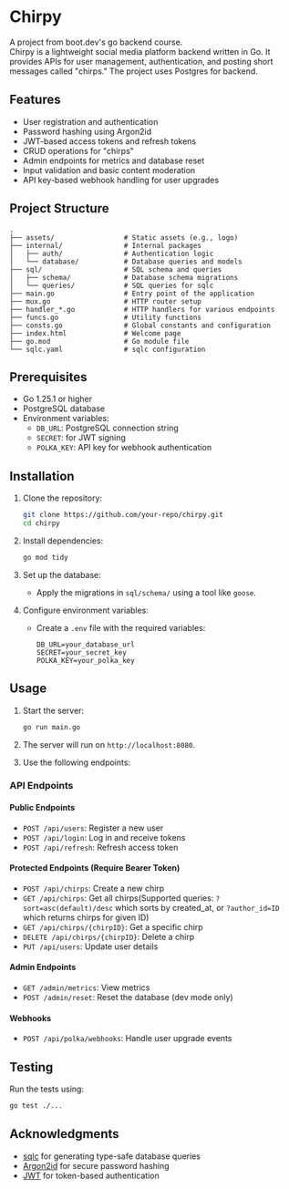 # Chirpy

A project from boot.dev's go backend course.  
Chirpy is a lightweight social media platform backend written in Go. It provides APIs for user management, authentication, and posting short messages called "chirps." The project uses Postgres for backend.

## Features

- User registration and authentication
- Password hashing using Argon2id
- JWT-based access tokens and refresh tokens
- CRUD operations for "chirps"
- Admin endpoints for metrics and database reset
- Input validation and basic content moderation
- API key-based webhook handling for user upgrades

## Project Structure

```
.
├── assets/                 # Static assets (e.g., logo)
├── internal/               # Internal packages
│   ├── auth/               # Authentication logic
│   └── database/           # Database queries and models
├── sql/                    # SQL schema and queries
│   ├── schema/             # Database schema migrations
│   └── queries/            # SQL queries for sqlc
├── main.go                 # Entry point of the application
├── mux.go                  # HTTP router setup
├── handler_*.go            # HTTP handlers for various endpoints
├── funcs.go                # Utility functions
├── consts.go               # Global constants and configuration
├── index.html              # Welcome page
├── go.mod                  # Go module file
└── sqlc.yaml               # sqlc configuration
```

## Prerequisites

- Go 1.25.1 or higher
- PostgreSQL database
- Environment variables:
  - `DB_URL`: PostgreSQL connection string
  - `SECRET`: for JWT signing
  - `POLKA_KEY`: API key for webhook authentication

## Installation

1. Clone the repository:
   ```sh
   git clone https://github.com/your-repo/chirpy.git
   cd chirpy
   ```

2. Install dependencies:
   ```sh
   go mod tidy
   ```

3. Set up the database:
   - Apply the migrations in `sql/schema/` using a tool like `goose`.

4. Configure environment variables:
   - Create a `.env` file with the required variables:
     ```
     DB_URL=your_database_url
     SECRET=your_secret_key
     POLKA_KEY=your_polka_key
     ```

## Usage

1. Start the server:
   ```sh
   go run main.go
   ```

2. The server will run on `http://localhost:8080`.

3. Use the following endpoints:

### API Endpoints

#### Public Endpoints
- `POST /api/users`: Register a new user
- `POST /api/login`: Log in and receive tokens
- `POST /api/refresh`: Refresh access token

#### Protected Endpoints (Require Bearer Token)
- `POST /api/chirps`: Create a new chirp
- `GET /api/chirps`: Get all chirps(Supported queries: `?sort=asc(default)/desc` which sorts by created_at, or `?author_id=ID` which returns chirps for given ID)
- `GET /api/chirps/{chirpID}`: Get a specific chirp
- `DELETE /api/chirps/{chirpID}`: Delete a chirp
- `PUT /api/users`: Update user details

#### Admin Endpoints
- `GET /admin/metrics`: View metrics
- `POST /admin/reset`: Reset the database (dev mode only)

#### Webhooks
- `POST /api/polka/webhooks`: Handle user upgrade events

## Testing

Run the tests using:
```sh
go test ./...
```

## Acknowledgments

- [sqlc](https://github.com/kyleconroy/sqlc) for generating type-safe database queries
- [Argon2id](https://github.com/alexedwards/argon2id) for secure password hashing
- [JWT](https://github.com/golang-jwt/jwt) for token-based authentication
